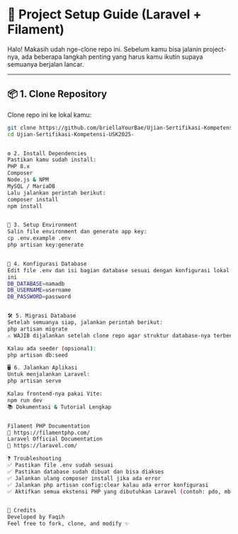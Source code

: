 # 🚀 Project Setup Guide (Laravel + Filament)

Halo! Makasih udah nge-clone repo ini. Sebelum kamu bisa jalanin project-nya, ada beberapa langkah penting yang harus kamu ikutin supaya semuanya berjalan lancar.

---

## 📦 1. Clone Repository

Clone repo ini ke lokal kamu:

```bash
git clone https://github.com/briellaYourBae/Ujian-Sertifikasi-Kompetensi-USK2025-.git
cd Ujian-Sertifikasi-Kompetensi-USK2025-


⚙️ 2. Install Dependencies
Pastikan kamu sudah install:
PHP 8.x
Composer
Node.js & NPM
MySQL / MariaDB
Lalu jalankan perintah berikut:
composer install
npm install


🔑 3. Setup Environment
Salin file environment dan generate app key:
cp .env.example .env
php artisan key:generate


🧪 4. Konfigurasi Database
Edit file .env dan isi bagian database sesuai dengan konfigurasi lokal kamu:
ini
DB_DATABASE=namadb
DB_USERNAME=username
DB_PASSWORD=password


🛠️ 5. Migrasi Database
Setelah semuanya siap, jalankan perintah berikut:
php artisan migrate
⚠️ WAJIB dijalankan setelah clone repo agar struktur database-nya terbentuk dengan benar.

Kalau ada seeder (opsional):
php artisan db:seed

🖥️ 6. Jalankan Aplikasi
Untuk menjalankan Laravel:
php artisan serve

Kalau frontend-nya pakai Vite:
npm run dev
📚 Dokumentasi & Tutorial Lengkap


Filament PHP Documentation
🔗 https://filamentphp.com/
Laravel Official Documentation
🔗 https://laravel.com/

❓ Troubleshooting
✅ Pastikan file .env sudah sesuai
✅ Pastikan database sudah dibuat dan bisa diakses
✅ Jalankan ulang composer install jika ada error
✅ Jalankan php artisan config:clear kalau ada error konfigurasi
✅ Aktifkan semua ekstensi PHP yang dibutuhkan Laravel (contoh: pdo, mbstring, openssl, dll.)


🙌 Credits
Developed by Faqih
Feel free to fork, clone, and modify ✨
